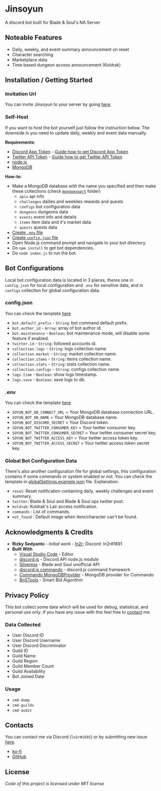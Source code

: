<!-- TODO:
  - do checks
  - do test with 0 db content
 -->

# Jinsoyun
A discord bot built for Blade &amp; Soul's NA Server

## Noteable Features
* Daily, weekly, and event summary announcement on reset
* Character searching
* Marketplace data
* Time based dungeon access announcement (Koldrak)

## Installation / Getting Started
### Invitation Url
You can invite Jinsoyun to your server by going [here](https://ln2r.github.io/jinsoyun.html).

### Self-Host
If you want to host the bot yourself just follow the instruction below. The downside is you need to update daily, weekly and event data manually.

**Requirements**:
* [Discord App Token](https://discordapp.com/developers/applications/) - [Guide how to get Discord App Token](https://anidiots.guide/getting-started/getting-started-long-version)
* [Twitter API Token](https://developer.twitter.com/) - [Guide how to get Twitter API Token](https://developer.twitter.com/en/docs/basics/authentication/guides/access-tokens.html)
* [node.js](https://nodejs.org/)
* [MongoDB](https://www.mongodb.com/)

**How-to**:
* Make a MongoDB database with the name you specified and then make these collections (check [`mongoexport`](/mongoexport) folder)
  - `apis` api info 
  - `challenges` dailies and weeklies rewards and quests
  - `configs` bot configuration data
  - `dungeons` dungeons data
  - `events` event info and details
  - `items` item data and it's market data
  - `quests` quests data
* [Create `.env` file](#.env)
* [Create `config.json` file](#.config.json)
* Open Node.js command prompt and navigate to your bot directory.
* Do `npm install` to get bot dependencies.
* Do `node index.js` to run the bot.

## Bot Configurations
Local bot configuration data is located in 3 places, theres one in `config.json` for local configuration and `.env` for sensitive data, and in `configs` collection for global configuration data.

### config.json
You can check the template [here](/config.example.json)
* `bot.default_prefix` - `String`: bot command default prefix.
* `bot.author_id` - `Array`: array of bot author id.
* `bot.maintenance` - `Boolean`: bot maintenance mode, will disable some feature if enabled.
* `twitter.id` - `String`: followed accounts id.
* `collection.logs` - `String`: logs collection name.
* `collection.market` - `String`: market collection name.
* `collection.items` - `String`: items collection name.
* `collection.stats` - `String`: stats collection name.
* `collection.configs` - `String`: configs collection name.
* `logs.time` - `Boolean`: show logs timestamp.
* `logs.save` - `Boolean`: save logs to db.

### .env
You can check the template [here](/example.env)
* `SOYUN_BOT_DB_CONNECT_URL` = Your MongoDB database connection URL.
* `SOYUN_BOT_DB_NAME` = Your MongoDB database name.
* `SOYUN_BOT_DISCORD_SECRET` = Your Discord token.
* `SOYUN_BOT_TWITTER_CONSUMER_KEY` = Your twitter consumer key. 
* `SOYUN_BOT_TWITTER_CONSUMER_SECRET` = Your twitter consumer secret key. 
* `SOYUN_BOT_TWITTER_ACCESS_KEY` = Your twitter access token key. 
* `SOYUN_BOT_TWITTER_ACCESS_SECRET` = Your twitter access token secret key.

### Global Bot Configuration Data
There's also another configuration file for global settings, this configuration contains if some commands or system enabled or not. You can check the template in [globalSettings.example.json](/globalSettings.example.json) file.
Explanation:
* `reset`: Reset notification containing daily, weekly challenges and event summary.
* `twitter`: Blade & Soul and Blade & Soul ops twitter post.
* `koldrak`: Koldrak's Lair access notification.
* `commands` : List of commands.
* `not_found` : Default image when item/character can't be found.

## Acknowledgments & Credits
* **Rizky Sedyanto** - *Initial work* - [ln2r](https://ln2r.tumblr.com/); Discord: ln2r#1691
* **Built With**
  * [Visual Studio Code](https://code.visualstudio.com/) - Editor
  * [discord.js](https://discord.js.org/) - Discord API node.js module
  * [Silveress](https://bns.silveress.ie/) - Blade and Soul unofficial API
  * [discord.js commando](https://github.com/discordjs/Commando) - discord.js command framework
  * [Commando MongoDBProvider](https://github.com/paulhobbel/commando-provider-mongo) - MongoDB provider for Commando
  * [BnSTools](https://bnstools.info/) - Smart Bid Algorithm

## Privacy Policy
This bot collect some data which will be used for debug, statistical, and personal use only. If you have any issue with this feel free to [contact](#.Contacts) me.

### Data Collected
* User Discord ID
* User Discord Username
* User Discord Discriminator
* Guild ID
* Guild Name
* Guild Region
* Guild Member Count
* Guild Availability 
* Bot Joined Date

### Usage
* `cmd-dump`
* `cmd-guilds`
* `cmd-audit`

## Contacts
You can contact me via Discord (`ln2r#1691`) or by submitting new issue [here](https://github.com/ln2r/jinsoyun/issues).
* [ko-fi](https://ko-fi.com/ln2rworks)
* [GitHub](https://github.com/ln2r/)

## License
*Code of this project is licensed under MIT license*

